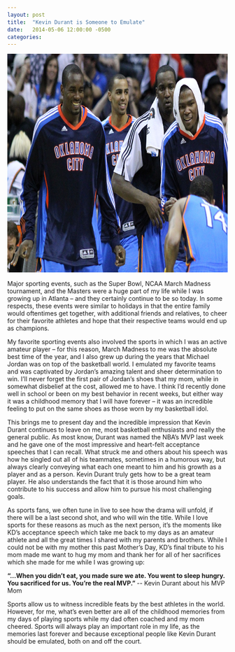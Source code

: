 ```yaml
---
layout: post
title:  "Kevin Durant is Someone to Emulate"
date:   2014-05-06 12:00:00 -0500
categories: 
---
```


<img src="/assets/4_OKC_players_in_2011.jpg" alt="Kevin Durant with OKC Teammates" height="500"  style="width: 100%"> 

<p>
Major sporting events, such as the Super Bowl, NCAA March Madness tournament, and the Masters were a huge part of my life 
while I was growing up in Atlanta – and they certainly continue to be so today.  In some respects, these events were similar to holidays in that the entire family would oftentimes get together, with additional friends and relatives, to cheer for their favorite athletes and hope that their respective teams would end up as champions.</p>

<p>My favorite sporting events also involved the sports in which I was an active amateur player – for this reason, March Madness to me was the absolute best time of the year, and I also grew up during the years that Michael Jordan was on top of the basketball world.  I emulated my favorite teams and was captivated by Jordan’s amazing talent and sheer determination to win. I’ll never forget the first pair of Jordan’s shoes that my mom, while in somewhat disbelief at the cost, allowed me to have. I think I’d recently done well in school or been on my best behavior in recent weeks, but either way it was a childhood memory that I will have forever – it was an incredible feeling to put on the same shoes as those worn by my basketball idol.</p>

<p>This brings me to present day and the incredible impression that Kevin Durant continues to leave on me, most basketball 
enthusiasts and really the general public. As most know, Durant was named the NBA’s MVP last week and he gave one of the most 
impressive and heart-felt acceptance speeches that I can recall. What struck me and others about his speech was how he singled 
out all of his teammates, sometimes in a humorous way, but always clearly conveying what each one meant to him and his growth 
as a player and as a person. Kevin Durant truly gets how to be a great team player. He also understands the fact that it is 
those around him who contribute to his success and allow him to pursue his most challenging goals.

<p>As sports fans, we often tune in live to see how the drama will unfold, if there will be a last second shot, and who will win the title. While I love sports for these reasons as much as the next person, it’s the moments like KD’s acceptance speech 
which take me back to my days as an amateur athlete and all the great times I shared with my parents and brothers. 
While I could not be with my mother this past Mother’s Day, KD’s final tribute to his mom made me want to hug my mom and 
thank her for all of her sacrifices which she made for me while I was growing up:</p>

<strong>“…When you didn’t eat, you made sure we ate. You went to sleep hungry. You sacrificed for us. You’re the real MVP.” </strong>
-- Kevin Durant about his MVP Mom
<br>
<p>Sports allow us to witness incredible feats by the best athletes in the world. However, for me, what’s even better are all 
of the childhood memories from my days of playing sports while my dad often coached and my mom cheered. 
Sports will always play an important role in my life, as the memories last forever and because exceptional people like Kevin Durant should be emulated, both on and off the court.
</p>
